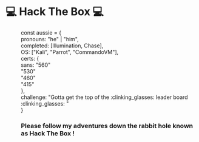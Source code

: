 # :computer: Hack The Box :computer:

<dl>
<dd>const aussie = {
   <dd>pronouns: "he" | "him",
   <dd>completed: [Illumination, Chase],
   <dd>OS: ["Kali", "Parrot", "CommandoVM"],
   <dd>certs: {
   <dd>                    sans: "560"
   <dd>                          "530"
   <dd>                          "460"
   <dd>                          "415"
   <dd>                   },
  <dd>challenge: "Gotta get the top of the :clinking_glasses: leader board :clinking_glasses: "
 <dd>}
  
### Please follow my adventures down the rabbit hole known as Hack The Box ! 
